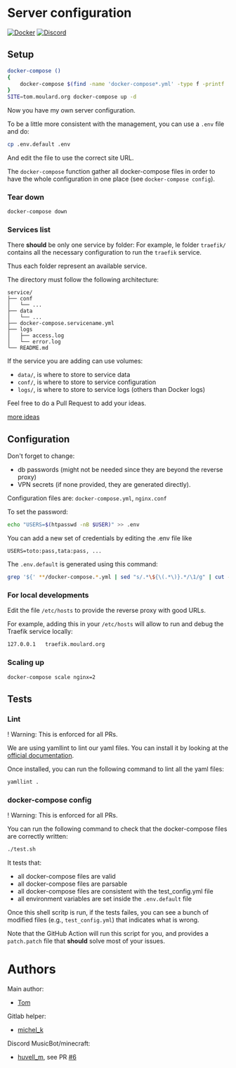 # Server configuration
[![Docker](https://github.com/tomMoulard/make-my-server/workflows/Docker/badge.svg)](https://github.com/tomMoulard/make-my-server/actions)
[![Discord](https://img.shields.io/discord/861623516142501898)](https://discord.gg/zQV6m9Jk6Z)

## Setup
```bash
docker-compose ()
{
    docker-compose $(find -name 'docker-compose*.yml' -type f -printf '%p\t%d\n'  2>/dev/null | sort -n -k2 | cut -f 1 | awk '{print "-f "$0}') $@
}
SITE=tom.moulard.org docker-compose up -d
```

Now you have my own server configuration.

To be a little more consistent with the management, you can use a `.env` file
and do:
```bash
cp .env.default .env
```

And edit the file to use the correct site URL.

The `docker-compose` function gather all docker-compose files in order to have
the whole configuration in one place (see `docker-compose config`).

### Tear down
```bash
docker-compose down
```

### Services list
There **should** be only one service by folder:
For example, le folder `traefik/` contains all the necessary configuration to
run the `traefik` service.

Thus each folder represent an available service.

The directory must follow the following architecture:
```
service/
├── conf
│   └── ...
├── data
│   └── ...
├── docker-compose.servicename.yml
├── logs
│   ├── access.log
│   └── error.log
└── README.md
```

If the service you are adding can use volumes:
 - `data/`, is where to store to service data
 - `conf/`, is where to store to service configuration
 - `logs/`, is where to store to service logs (others than Docker logs)

Feel free to do a Pull Request to add your ideas.

[more ideas](https://github.com/awesome-selfhosted/awesome-selfhosted)

## Configuration
Don't forget to change:

 - db passwords (might not be needed since they are beyond the reverse proxy)
 - VPN secrets (if none provided, they are generated directly).

Configuration files are: `docker-compose.yml`, `nginx.conf`

To set the password:
```bash
echo "USERS=$(htpasswd -nB $USER)" >> .env
```

You can add a new set of credentials by editing the .env file like
```env
USERS=toto:pass,tata:pass, ...
```

The `.env.default` is generated using this command:
```bash
grep '${' **/docker-compose.*.yml | sed "s/.*\${\(.*\)}.*/\1/g" | cut -d":" -f 1 | sort -u | sort | xargs -I % echo "%=" >> .env.default
```

### For local developments
Edit the file `/etc/hosts` to provide the reverse proxy with good URLs.

For example, adding this in your `/etc/hosts` will allow to run and debug the
Traefik service locally:
```bash
127.0.0.1   traefik.moulard.org
```

### Scaling up
```bash
docker-compose scale nginx=2
```

## Tests

### Lint

! Warning: This is enforced for all PRs.

We are using yamllint to lint our yaml files.
You can install it by looking at the [official
documentation](https://yamllint.readthedocs.io/en/stable/quickstart.html#installation).

Once installed, you can run the following command to lint all the yaml files:
```bash
yamllint .
```

### docker-compose config

! Warning: This is enforced for all PRs.

You can run the following command to check that the docker-compose files are
correctly written:
```bash
./test.sh
```

It tests that:

 - all docker-compose files are valid
 - all docker-compose files are parsable
 - all docker-compose files are consistent with the test_config.yml file
 - all environment variables are set inside the `.env.default` file

Once this shell scritp is run, if the tests failes, you can see a bunch of
modified files (e.g., `test_config.yml`) that indicates what is wrong.

Note that the GitHub Action will run this script for you, and provides a
`patch.patch` file that **should** solve most of your issues.

# Authors
Main author:
 - [Tom](http://tom.moulard.org)

Gitlab helper:
 - [michel_k](mailto:thomas.michelot@epita.fr)

Discord MusicBot/minecraft:
 - [huvell_m](mailto:martin.huvelle@epita.fr),
see PR [#6](https://github.com/tomMoulard/make-my-server/pull/6)


